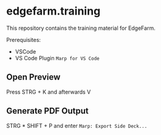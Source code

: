 # edgefarm.training

This repository contains the training material for EdgeFarm.

Prerequisites: 
- VSCode
- VS Code Plugin `Marp for VS Code`

## Open Preview 

Press STRG + K and afterwards V

## Generate PDF Output

STRG * SHIFT + P and enter `Marp: Export Side Deck...`